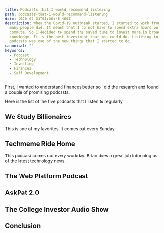 ```yaml
---
title: Podcasts that I would recommend listening
path: podcasts-that-i-would-recommend-listening
date: 2020-07-31T03:36:45.460Z
description: When the Covid-19 outbreak started, I started to work from home as
  many people did. It meant that I do not have to spend extra hours on the
  commute. So I decided to spend the saved time to invest more in broadening my
  knowledge. It is the best investment that you could do. Listening to the
  podcasts was one of the new things that I started to do.
canonical: ""
keywords:
  - Podcast
  - Technology
  - Investing
  - Finances
  - Self Development
---
```

First, I wanted to understand finances better so I did the research and found a couple of promising podcasts.

Here is the list of the five podcasts that I listen to regularly.

## We Study Billionaires

This is one of my favorites. It comes out every Sunday.

## Techmeme Ride Home

This podcast comes out every workday. Brian does a great job informing us of the latest technology news. 

## The Web Platform Podcast



## AskPat 2.0



## The College Investor Audio Show



## Conclusion